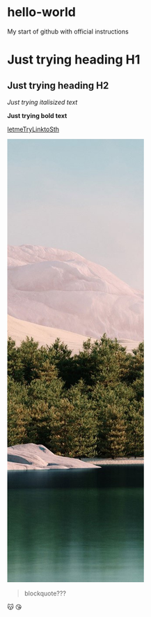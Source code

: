 # hello-world
My start of github with official instructions 

# Just trying heading H1

## Just trying heading H2

*Just trying italisized text*

**Just trying bold text**

[letmeTryLinktoSth](https://www.amazon.com/)

![AnImagefromAmazon](image1.jpg)

>blockquote???

😽
:kissing_heart:


